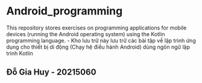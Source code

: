 # Android_programming
This repository stores exercises on programming applications for mobile devices (running the Android operating system) using the Kotlin programming language. -  Kho lưu trữ này lưu trữ các bài tập về lập trình ứng dụng cho thiết bị di động (Chạy hệ điều hành Android) dùng ngôn ngữ lập trình Kotlin

## Đỗ Gia Huy - 20215060

